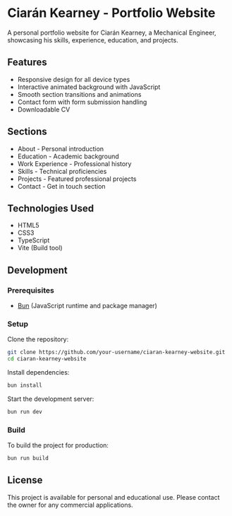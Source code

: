 # Ciarán Kearney - Portfolio Website

A personal portfolio website for Ciarán Kearney, a Mechanical Engineer, showcasing his skills, experience, education, and projects.

## Features

- Responsive design for all device types
- Interactive animated background with JavaScript
- Smooth section transitions and animations
- Contact form with form submission handling
- Downloadable CV

## Sections

- About - Personal introduction
- Education - Academic background
- Work Experience - Professional history
- Skills - Technical proficiencies
- Projects - Featured professional projects
- Contact - Get in touch section

## Technologies Used

- HTML5
- CSS3
- TypeScript
- Vite (Build tool)

## Development

### Prerequisites

- [Bun](https://bun.sh/) (JavaScript runtime and package manager)

### Setup

Clone the repository:

```bash
git clone https://github.com/your-username/ciaran-kearney-website.git
cd ciaran-kearney-website
```

Install dependencies:

```bash
bun install
```

Start the development server:

```bash
bun run dev
```

### Build

To build the project for production:

```bash
bun run build
```

## License

This project is available for personal and educational use. Please contact the owner for any commercial applications.
